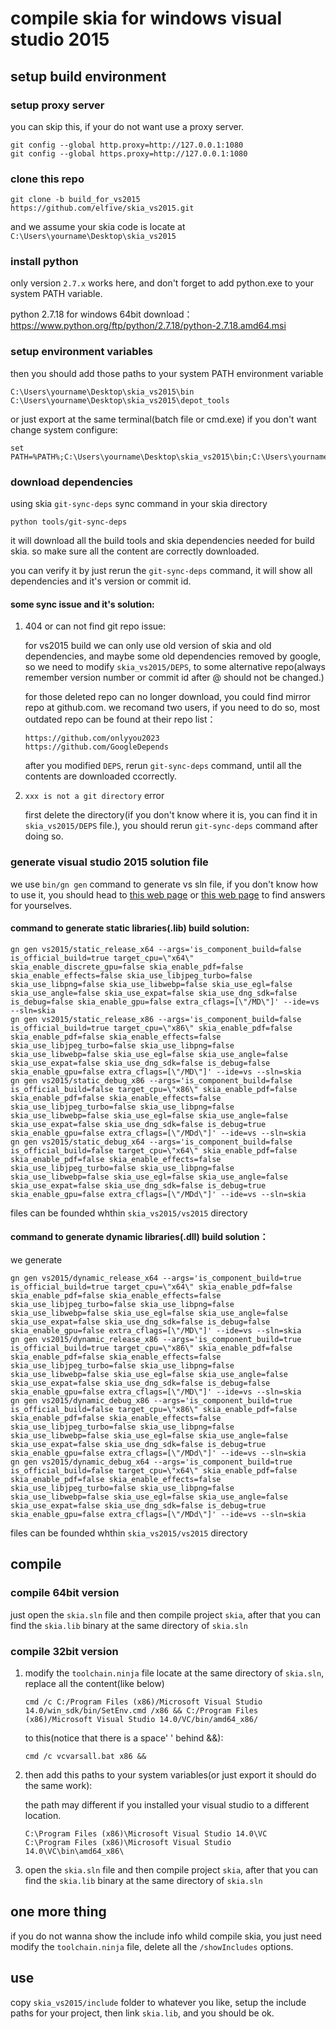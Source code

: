 # compile skia for windows visual studio 2015

## setup build environment

### setup proxy server

you can skip this, if your do not want use a proxy server.

```
git config --global http.proxy=http://127.0.0.1:1080
git config --global https.proxy=http://127.0.0.1:1080
```

### clone this repo

```
git clone -b build_for_vs2015 https://github.com/elfive/skia_vs2015.git
```

and we assume your skia code is locate at `C:\Users\yourname\Desktop\skia_vs2015`

### install python

only version `2.7.x` works here, and don't forget to add python.exe to your system PATH variable.

python 2.7.18 for windows 64bit download：<https://www.python.org/ftp/python/2.7.18/python-2.7.18.amd64.msi>

 

### setup environment variables

then you should add those paths to your system PATH environment variable

```
C:\Users\yourname\Desktop\skia_vs2015\bin
C:\Users\yourname\Desktop\skia_vs2015\depot_tools
```

or just export at the same terminal(batch file or cmd.exe) if you don't want change system configure:

```
set PATH=%PATH%;C:\Users\yourname\Desktop\skia_vs2015\bin;C:\Users\yourname\Desktop\skia_vs2015\depot_tools
```

 

### download dependencies

using skia `git-sync-deps` sync command in your skia directory

```
python tools/git-sync-deps
```

it will download all the build tools and skia dependencies needed for build skia. so make sure all the content are correctly downloaded.

you can verify it by just rerun the `git-sync-deps` command, it will show all dependencies and it's version or commit id.

#### some sync issue and it's solution:

1. 404 or can not find git repo issue:

   for vs2015 build we can only use old version of skia and old dependencies, and maybe some old dependencies removed by google, so we need to modify `skia_vs2015/DEPS`, to some alternative repo(always remember version number or commit id after @ should not be changed.)

   for those deleted repo can no longer download, you could find mirror repo at github.com. we recomand two users, if you need to do so, most outdated repo can be found at their repo list：

   ```
   https://github.com/onlyyou2023
   https://github.com/GoogleDepends
   ```

   after you modified `DEPS`, rerun `git-sync-deps` command, until all the contents are downloaded ccorrectly.

    

2. `xxx is not a git directory` error

   first delete the directory(if you don't know where it is, you can find it in `skia_vs2015/DEPS` file.), you should rerun `git-sync-deps` command after doing so.

    

### generate visual studio 2015 solution file

we use `bin/gn gen` command to generate vs sln file, if you don't know how to use it, you should head to [this web page](https://gn.googlesource.com/gn/) or [this web page](https://skia.org/docs/user/build/) to find answers for yourselves.

#### command to generate static libraries(.lib) build solution:

```
gn gen vs2015/static_release_x64 --args='is_component_build=false is_official_build=true target_cpu=\"x64\" skia_enable_discrete_gpu=false skia_enable_pdf=false skia_enable_effects=false skia_use_libjpeg_turbo=false skia_use_libpng=false skia_use_libwebp=false skia_use_egl=false skia_use_angle=false skia_use_expat=false skia_use_dng_sdk=false is_debug=false skia_enable_gpu=false extra_cflags=[\"/MD\"]' --ide=vs --sln=skia
gn gen vs2015/static_release_x86 --args='is_component_build=false is_official_build=true target_cpu=\"x86\" skia_enable_pdf=false skia_enable_pdf=false skia_enable_effects=false skia_use_libjpeg_turbo=false skia_use_libpng=false skia_use_libwebp=false skia_use_egl=false skia_use_angle=false skia_use_expat=false skia_use_dng_sdk=false is_debug=false skia_enable_gpu=false extra_cflags=[\"/MD\"]' --ide=vs --sln=skia
gn gen vs2015/static_debug_x86 --args='is_component_build=false is_official_build=false target_cpu=\"x86\" skia_enable_pdf=false skia_enable_pdf=false skia_enable_effects=false skia_use_libjpeg_turbo=false skia_use_libpng=false skia_use_libwebp=false skia_use_egl=false skia_use_angle=false skia_use_expat=false skia_use_dng_sdk=false is_debug=true skia_enable_gpu=false extra_cflags=[\"/MDd\"]' --ide=vs --sln=skia
gn gen vs2015/static_debug_x64 --args='is_component_build=false is_official_build=false target_cpu=\"x64\" skia_enable_pdf=false skia_enable_pdf=false skia_enable_effects=false skia_use_libjpeg_turbo=false skia_use_libpng=false skia_use_libwebp=false skia_use_egl=false skia_use_angle=false skia_use_expat=false skia_use_dng_sdk=false is_debug=true skia_enable_gpu=false extra_cflags=[\"/MDd\"]' --ide=vs --sln=skia
```

files can be founded whthin `skia_vs2015/vs2015` directory

 

#### command to generate dynamic libraries(.dll) build solution：

we generate  

```
gn gen vs2015/dynamic_release_x64 --args='is_component_build=true is_official_build=true target_cpu=\"x64\" skia_enable_pdf=false skia_enable_pdf=false skia_enable_effects=false skia_use_libjpeg_turbo=false skia_use_libpng=false skia_use_libwebp=false skia_use_egl=false skia_use_angle=false skia_use_expat=false skia_use_dng_sdk=false is_debug=false skia_enable_gpu=false extra_cflags=[\"/MD\"]' --ide=vs --sln=skia
gn gen vs2015/dynamic_release_x86 --args='is_component_build=true is_official_build=true target_cpu=\"x86\" skia_enable_pdf=false skia_enable_pdf=false skia_enable_effects=false skia_use_libjpeg_turbo=false skia_use_libpng=false skia_use_libwebp=false skia_use_egl=false skia_use_angle=false skia_use_expat=false skia_use_dng_sdk=false is_debug=false skia_enable_gpu=false extra_cflags=[\"/MD\"]' --ide=vs --sln=skia
gn gen vs2015/dynamic_debug_x86 --args='is_component_build=true is_official_build=false target_cpu=\"x86\" skia_enable_pdf=false skia_enable_pdf=false skia_enable_effects=false skia_use_libjpeg_turbo=false skia_use_libpng=false skia_use_libwebp=false skia_use_egl=false skia_use_angle=false skia_use_expat=false skia_use_dng_sdk=false is_debug=true skia_enable_gpu=false extra_cflags=[\"/MDd\"]' --ide=vs --sln=skia
gn gen vs2015/dynamic_debug_x64 --args='is_component_build=true is_official_build=false target_cpu=\"x64\" skia_enable_pdf=false skia_enable_pdf=false skia_enable_effects=false skia_use_libjpeg_turbo=false skia_use_libpng=false skia_use_libwebp=false skia_use_egl=false skia_use_angle=false skia_use_expat=false skia_use_dng_sdk=false is_debug=true skia_enable_gpu=false extra_cflags=[\"/MDd\"]' --ide=vs --sln=skia
```

files can be founded whthin `skia_vs2015/vs2015` directory

 

## compile

### compile 64bit version

just open the `skia.sln` file and then compile project `skia`, after that you can find the `skia.lib` binary at the same directory of `skia.sln`

 

### compile 32bit version

1. modify the `toolchain.ninja` file locate at the same directory of `skia.sln`, replace all the content(like below)

   ```
   cmd /c C:/Program Files (x86)/Microsoft Visual Studio 14.0/win_sdk/bin/SetEnv.cmd /x86 && C:/Program Files (x86)/Microsoft Visual Studio 14.0/VC/bin/amd64_x86/
   ```

   to this(notice that there is a space' ' behind &&):

   ```
   cmd /c vcvarsall.bat x86 && 
   ```

2. then add this paths to your system variables(or just export it should do the same work):

   the path may different if you installed your visual studio to a different location.

   ```
   C:\Program Files (x86)\Microsoft Visual Studio 14.0\VC
   C:\Program Files (x86)\Microsoft Visual Studio 14.0\VC\bin\amd64_x86\
   ```

3. open the `skia.sln` file and then compile project `skia`, after that you can find the `skia.lib` binary at the same directory of `skia.sln`

 

##  one more thing

if you do not wanna show the include info whild compile skia, you just need modify the `toolchain.ninja` file, delete all the `/showIncludes` options.

 

## use

copy `skia_vs2015/include` folder to whatever you like, setup the include paths for your project, then link `skia.lib`, and you should be ok.
